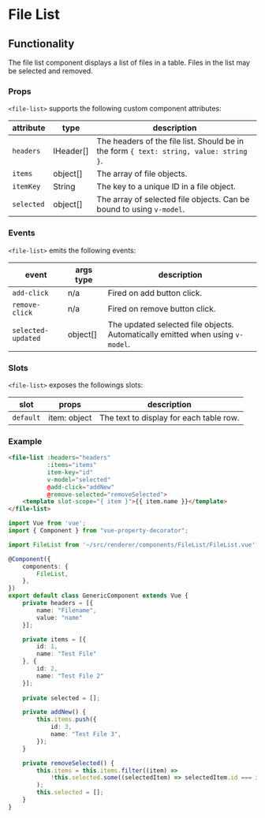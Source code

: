 # File List

## Functionality

The file list component displays a list of files in a table. Files in the list may be selected and removed.

### Props

`<file-list>` supports the following custom component attributes:

| attribute | type | description
| --- | --- | ---
| `headers` | IHeader[] | The headers of the file list. Should be in the form `{ text: string, value: string }`.
| `items` | object[] | The array of file objects.
| `itemKey` | String | The key to a unique ID in a file object.
| `selected` | object[] | The array of selected file objects. Can be bound to using `v-model`.

### Events

`<file-list>` emits the following events:

| event | args type | description
| --- | --- | ---
| `add-click` | n/a | Fired on add button click.
| `remove-click` | n/a | Fired on remove button click.
| `selected-updated` | object[] | The updated selected file objects. Automatically emitted when using `v-model`.

### Slots

`<file-list>` exposes the followings slots:

| slot | props | description
| --- | --- | ---
| `default` | item: object | The text to display for each table row.

### Example

```html
<file-list :headers="headers"
           :items="items"
           item-key="id"
           v-model="selected"
           @add-click="addNew"
           @remove-selected="removeSelected">
    <template slot-scope="{ item }">{{ item.name }}</template>
</file-list>
```

```ts
import Vue from 'vue';
import { Component } from "vue-property-decorator";

import FileList from '~/src/renderer/components/FileList/FileList.vue';

@Component({
    components: {
        FileList,
    },
})
export default class GenericComponent extends Vue {
    private headers = [{
        name: "Filename",
        value: "name"
    }];

    private items = [{
        id: 1,
        name: "Test File"
    }, {
        id: 2,
        name: "Test File 2"
    }];
    
    private selected = [];

    private addNew() {
        this.items.push({
            id: 3,
            name: "Test File 3",
        });
    }

    private removeSelected() {
        this.items = this.items.filter((item) =>
            !this.selected.some((selectedItem) => selectedItem.id === item.id)
        );
        this.selected = [];
    }
}
```